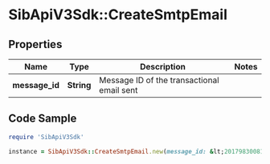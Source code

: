 # SibApiV3Sdk::CreateSmtpEmail

## Properties

Name | Type | Description | Notes
------------ | ------------- | ------------- | -------------
**message_id** | **String** | Message ID of the transactional email sent | 

## Code Sample

```ruby
require 'SibApiV3Sdk'

instance = SibApiV3Sdk::CreateSmtpEmail.new(message_id: &lt;201798300811.5787683@relay.domain.com&gt;)
```


